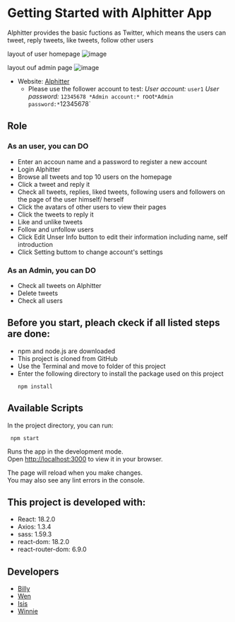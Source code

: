 # Getting Started with Alphitter App

Alphitter provides the basic fuctions as Twitter, which means the users can tweet, reply tweets, like tweets, follow other users

layout of user homepage
![image](/img-folder/user.png)

layout ouf admin page
![image](/img-folder/admin.png)

- Website: [Alphitter]()
  - Please use the follower account to test:
    _User account:_ `user1` _User password:_ `12345678
*Admin account:* `root`*Admin password:*`12345678`

## Role

### As an user, you can DO

- Enter an accoun name and a password to register a new account
- Login Alphitter
- Browse all tweets and top 10 users on the homepage
- Click a tweet and reply it
- Check all tweets, replies, liked tweets, following users and followers on the page of the user himself/ herself
- Click the avatars of other users to view their pages
- Click the tweets to reply it
- Like and unlike tweets
- Follow and unfollow users
- Click Edit Unser Info button to edit their information including name, self introduction
- Click Setting buttom to change account's settings

### As an Admin, you can DO

- Check all tweets on Alphitter
- Delete tweets
- Check all users

## Before you start, pleach ckeck if all listed steps are done:

- npm and node.js are downloaded
- This project is cloned from GitHub
- Use the Terminal and move to folder of this project
- Enter the following directory to install the package used on this project
  ```
  npm install
  ```

## Available Scripts

In the project directory, you can run:

```
 npm start
```

Runs the app in the development mode.\
Open [http://localhost:3000](http://localhost:3000) to view it in your browser.

The page will reload when you make changes.\
You may also see any lint errors in the console.

## This project is developed with:

- React: 18.2.0
- Axios: 1.3.4
- sass: 1.59.3
- react-dom: 18.2.0
- react-router-dom: 6.9.0

## Developers

- [Billy](https://github.com/billychen0894)
- [Wen](https://github.com/wenliangsu)
- [Isis](https://github.com/qweb321)
- [Winnie](https://github.com/liebewinter)
